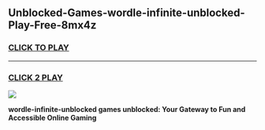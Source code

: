 
## Unblocked-Games-wordle-infinite-unblocked-Play-Free-8mx4z
<h3>
<a href="https://premium76.site?title=wordle-infinite-unblocked&ref=20M">CLICK TO PLAY</a></h3>
<hr>

<h3>
<a href="https://premium76.site?title=wordle-infinite-unblocked&ref=20M">CLICK 2 PLAY</a>
  
</h3>

<a href="https://premium76.site?title=wordle-infinite-unblocked&ref=19M"><img src="https://clearcache.store/games.png"></a>


**wordle-infinite-unblocked games unblocked: Your Gateway to Fun and Accessible Online Gaming**
